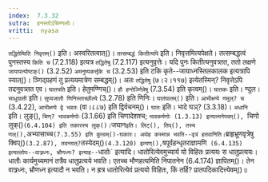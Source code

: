 ```yaml
---
index:  7.3.32
sutra:  हनस्तोऽचिण्णलोः।
vritti:  nyasa
---
```


`तद्धितेष्विति निवृत्तम्()` इति। अस्वरितत्वात्()। `तत्सम्बद्धं कितीत्यपि` इति। निवृत्तमित्यपेक्षते। तत्सम्बद्धत्वं पुनस्तस्य `किति च` (7.2.118) इत्यत्र `तद्धितेषु` (7.2.117) इत्यनुवृत्तेः। यदि पुनः कितीत्यनुवत्र्तत, ततो लक्षणे `जायापत्योष्टक्()` (3.2.52) `अमनुष्यकर्त्तृके च` (3.2.53) इति टकि कृते--जायाध्नस्तिलकालक इत्यत्रापि स्यात्()। ञ्णिद्ग्रहणं तु प्रत्ययमात्रेण सम्बद्धम्()। अतः `तद्धितेषु` (७।२।११७) इत्येतस्मिन्? निवृत्तेऽपि तदनुवत्र्तत एव। `घातयति` इति। हेतुमण्णिच्()। `हौ हन्तेर्ञ्णिन्नेषु` (7.3.54) इति कृत्वम्()। `घातकः` इति। ण्दुल। `साधुघाती` इति। `सुप्यजातौ णिनिस्ताच्छील्ये` (3.2.78) इति णिनिः। `घातंघातम्()` इति। `आभीक्ष्ण्ये णमुल्? च` (3.4.22), `आभीक्ष्ण्ये द्वे भवतः` (वा।८८७) इति द्विर्वचनम्()। `घातः` इति। भादे घञ्? (3.3.18)। 
`अधानि` इति। लुङ्(), `चिण्? भावकर्मणोः` (3.1.66) इति चिणादेशश्च; `भावकर्मणोः (1.3.13) इत्यात्मनेपदम्(), `चिणो लुक्()` (6.4.104) इति तकारस्य लुक्()। `जघान` इति। लिट्(), तिप्(), तस्य णल्(), `अभ्यासाच्च` (7.3.55) इति कुत्वम्()-घकारः। अथेह कस्मान्न भवति--वृत्रं हतवानिति। `ब्राहृभ्रूणवृत्रेषु क्विप्()` (3.2.87), तदन्तात्? `तस्येदम्()` (4.3.120) इत्यण्(), `षपूर्वहन्धृतराज्ञामणि` (6.4.135) इत्यल्लोपः--वात्र्रध्नः, भ्रौणध्नः? इत्याह--`धातोः` इत्यादि। धातोरित्येवमुच्यार्य यो विहितः प्रत्ययः स धातुप्रत्ययः। धातौः कार्यमुच्यमानं तत्रैव धातुप्रत्यये भवति। एतच्च भौणहत्यमिति निपातनेन (6.4.174) ज्ञापितम्()। तेन वात्र्रध्नः, भ्रौणध्न इत्यादौ न भवति। न ह्रत्र धातोरित्येवं प्रत्ययो विहितः, किं तर्हि? प्रातपदिकादित्त्येवम्()॥
